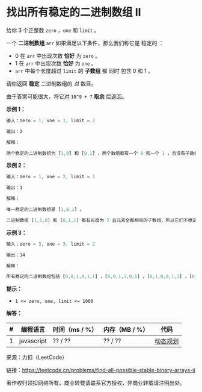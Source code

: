 # 找出所有稳定的二进制数组 II

给你 3 个正整数 `zero` ，`one` 和 `limit` 。

一个 **二进制数组** `arr` 如果满足以下条件，那么我们称它是 稳定的 ：

- 0 在 `arr` 中出现次数 **恰好** 为 `zero` 。
- 1 在 `arr` 中出现次数 **恰好** 为 `one` 。
- `arr` 中每个长度超过 `limit` 的 **子数组** 都 同时 包含 0 和 1 。

请你返回 **稳定** 二进制数组的 *总* 数目。

由于答案可能很大，将它对 `10^9 + 7` **取余** 后返回。

**示例 1：**

``` javascript
输入：zero = 1, one = 1, limit = 2

输出：2

解释：

两个稳定的二进制数组为 [1,0] 和 [0,1] ，两个数组都有一个 0 和一个 1 ，且没有子数组长度大于 2 。
```

**示例 2：**

``` javascript
输入：zero = 1, one = 2, limit = 1

输出：1

解释：

唯一稳定的二进制数组是 [1,0,1] 。

二进制数组 [1,1,0] 和 [0,1,1] 都有长度为 2 且元素全都相同的子数组，所以它们不稳定。
```

**示例 3：**

``` javascript
输入：zero = 3, one = 3, limit = 2

输出：14

解释：

所有稳定的二进制数组包括 [0,0,1,0,1,1] ，[0,0,1,1,0,1] ，[0,1,0,0,1,1] ，[0,1,0,1,0,1] ，[0,1,0,1,1,0] ，[0,1,1,0,0,1] ，[0,1,1,0,1,0] ，[1,0,0,1,0,1] ，[1,0,0,1,1,0] ，[1,0,1,0,0,1] ，[1,0,1,0,1,0] ，[1,0,1,1,0,0] ，[1,1,0,0,1,0] 和 [1,1,0,1,0,0] 。
```

**提示：**

- `1 <= zero, one, limit <= 1000`

**解答：**

**#**|**编程语言**|**时间（ms / %）**|**内存（MB / %）**|**代码**
--|--|--|--|--
1|javascript|?? / ??|?? / ??|[动态规划](./javascript/ac_v1.js)

来源：力扣（LeetCode）

链接：https://leetcode.cn/problems/find-all-possible-stable-binary-arrays-ii

著作权归领扣网络所有。商业转载请联系官方授权，非商业转载请注明出处。
